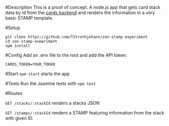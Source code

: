 #Description
This is a proof of concept. A node.js app that gets card stack data by id from the [cards backend](https://github.com/edenspiekermann/espi-card-builder) and renders the information in a very basic STAMP template.

#Setup

```
git clone https://github.com/TStrothjohann/zon-stamp-experiment
cd zon-stamp-experiment
npm install
```

#Config
Add an .env file to the root and add the API token:

```
CARDS_TOKEN=YOUR_TOKEN
```

#Start
`npm start` starts the app

#Tests
Run the Jasmine tests with `npm test`

#Routes

`GET /stacks/:stackId` renders a stacks JSON

`GET /stamps/:stackId` renders a STAMP featuring information from the stack with given ID.